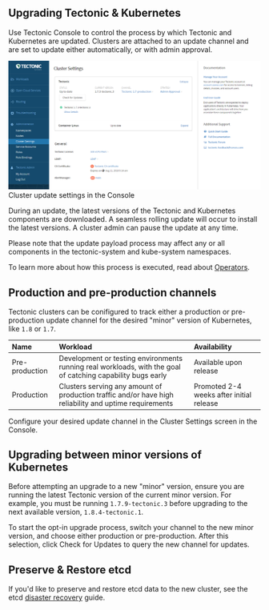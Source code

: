 ## Upgrading Tectonic &amp; Kubernetes

Use Tectonic Console to control the process by which Tectonic and Kubernetes are updated. Clusters are attached to an update channel and are set to update either automatically, or with admin approval.

<div class="row">
  <div class="col-lg-8 col-lg-offset-2 col-md-10 col-md-offset-1 col-sm-12 col-xs-12 co-m-screenshot">
    <img src="../img/settings-updates.png">
    <div class="co-m-screenshot-caption">Cluster update settings in the Console</div>
  </div>
</div>

During an update, the latest versions of the Tectonic and Kubernetes components are downloaded. A seamless rolling update will occur to install the latest versions. A cluster admin can pause the update at any time.

Please note that the update payload process may affect any or all components in the tectonic-system and kube-system namespaces.

To learn more about how this process is executed, read about [Operators][operators].

## Production and pre-production channels

Tectonic clusters can be conifigured to track either a production or pre-production update channel for the desired "minor" version of Kubernetes, like `1.8` or `1.7`.

| Name | Workload | Availability |
|:-----|:---------|:-------------|
| Pre-production | Development or testing environments running real workloads, with the goal of catching capability bugs early | Available upon release |
| Production | Clusters serving any amount of production traffic and/or have high reliability and uptime requirements | Promoted 2-4 weeks after initial release |

Configure your desired update channel in the Cluster Settings screen in the Console.

## Upgrading between minor versions of Kubernetes

Before attempting an upgrade to a new "minor" version, ensure you are running the latest Tectonic version of the current minor version. For example, you must be running `1.7.9-tectonic.3` before upgrading to the next available version, `1.8.4-tectonic.1`.

To start the opt-in upgrade process, switch your channel to the new minor version, and choose either production or pre-production. After this selection, click Check for Updates to query the new channel for updates.

## Preserve &amp; Restore etcd

If you'd like to preserve and restore etcd data to the new cluster, see the etcd [disaster recovery][etcd-disaster-recovery] guide.


[operators]: https://coreos.com/operators/
[etcd-disaster-recovery]: https://coreos.com/etcd/docs/latest/admin_guide.html#disaster-recovery
